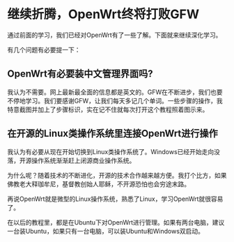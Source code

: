 # 继续折腾，OpenWrt终将打败GFW

通过前面的学习，我们已经对OpenWrt有了一些了解。下面就来继续深化学习。

有几个问题有必要提一下：

## OpenWrt有必要装中文管理界面吗?

我认为不需要。网上最新最全面的信息都是英文的。GFW在不断进步，我们也要不停地学习。我们要感谢GFW，让我们每天多记几个单词。一些步骤的操作，我特意截图并加上了步骤标识，实在记不住就每次打开这个教程照着图示来。

## 在开源的Linux类操作系统里连接OpenWrt进行操作

我认为有必要从现在开始切换到Linux类操作系统了。Windows已经开始走向没落，开源操作系统渐渐赶上闭源商业操作系统。

为什么呢？随着技术的不断进化，开源的技术合作越来越方便。我打个比方，如果佛教老大释珈牟尼，基督教创始人耶稣，不开源恐怕也会穷途末路。

再说OpenWrt就是微型的Linux操作系统，熟悉了Linux，学习OpenWrt就很容易了。

在以后的教程里，都是在Ubuntu下对OpenWrt进行管理。如果有两台电脑，建议一台装Ubuntu，如果只有一台电脑，可以装Ubuntu和Windows双启动。
	
	